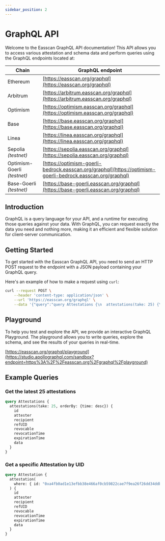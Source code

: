 ```yaml
---
sidebar_position: 2
---
```

# GraphQL API

Welcome to the Easscan GraphQL API documentation! This API allows you to access various attestation and schema data and perform queries using the GraphQL endpoints located at:

| Chain  | GraphQL endpoint                                                                                    |
| ------------ |-----------------------------------------------------------------------------------------------|
| Ethereum | [https://easscan.org/graphql](https://easscan.org/graphql)                                        |
| Arbitrum | [https://arbitrum.easscan.org/graphql](https://arbitrum.easscan.org/graphql)                      |
| Optimism | [https://optimism.easscan.org/graphql](https://optimism.easscan.org/graphql)                      |
| Base | [https://base.easscan.org/graphql](https://base.easscan.org/graphql)                                  |
| Linea | [https://linea.easscan.org/graphql](https://linea.easscan.org/graphql)                               |
| Sepolia _(testnet)_ | [https://sepolia.easscan.org/graphql](https://sepolia.easscan.org/graphql)             |
| Optimism-Goerli _(testnet)_ | [https://optimism-goerli-bedrock.easscan.org/graphql](https://optimism-goerli-bedrock.easscan.org/graphql) |
| Base-Goerli _(testnet)_ | [https://base-goerli.easscan.org/graphql](https://base-goerli.easscan.org/graphql) |

## Introduction

GraphQL is a query language for your API, and a runtime for executing those queries against your data. With GraphQL, you can request exactly the data you need and nothing more, making it an efficient and flexible solution for client-server communication.

## Getting Started

To get started with the Easscan GraphQL API, you need to send an HTTP POST request to the endpoint with a JSON payload containing your GraphQL query.

Here's an example of how to make a request using `curl`:

```bash
curl --request POST \
    --header 'content-type: application/json' \
    --url 'https://easscan.org/graphql' \
    --data '{"query":"query Attestations {\n  attestations(take: 25) {\n    id\n    attester\n    recipient\n    refUID\n    revocable\n    revocationTime\n    expirationTime\n    data\n  }\n}","variables":{}}'
```

## Playground

To help you test and explore the API, we provide an interactive GraphQL Playground. The playground allows you to write queries, explore the schema, and see the results of your queries in real-time.

[https://easscan.org/graphql/playground](https://studio.apollographql.com/sandbox?endpoint=https%3A%2F%2Feasscan.org%2Fgraphql%2Fplayground)

## Example Queries

### Get the latest 25 attestations

```graphql
query Attestations {
  attestations(take: 25, orderBy: {time: desc}) {
    id
    attester
    recipient
    refUID
    revocable
    revocationTime
    expirationTime
    data
  }
}
```

### Get a specific Attestation by UID

```graphql
query Attestation {
  attestation(
    where: { id: "0xa4fb0ad1e13efbb38e466af0cb59822cae7f9ea26f26dd34ddb09c76ee9dbb12" }
  ) {
    id
    attester
    recipient
    refUID
    revocable
    revocationTime
    expirationTime
    data
  }
}
```
